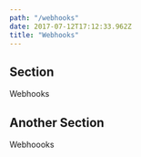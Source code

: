 ```yaml
---
path: "/webhooks"
date: 2017-07-12T17:12:33.962Z
title: "Webhooks"
---
```

<!---
  This configuration is for gatsby-transformer-remark plugin
  "title" is the header one that will appear at the top of the page
 --->

## Section

Webhooks

## Another Section

Webhoooks
